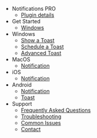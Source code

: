 - Notifications PRO
  - [Plugin details](/)
- Get Started
  - [Windows](/getstartedwindows)
- Windows
  - [Show a Toast](/)
  - [Schedule a Toast](/)
  - [Advanced Toast](/windowsshowtoastadvanced)
- MacOS
  - [Notification](/)
- iOS
  - [Notification](/)
- Android
  - [Notification](/)
  - [Toast](/)
- Support
  - [Frequently Asked Questions](/frequentlyaskedquestions)
  - [Troubleshooting](/troubleshooting)
  - [Common Issues](/commonissues)
  - [Contact](/contact)
